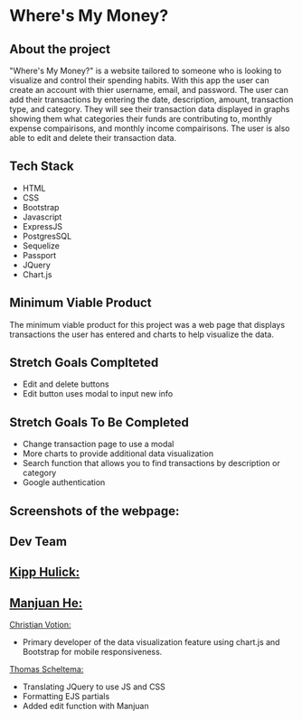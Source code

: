 # Where's My Money?



## About the project


"Where's My Money?" is a website tailored to someone who is looking to visualize and control their spending habits. With this app the user can create an account with thier username, email, and password. The user can add their transactions by entering the date, description, amount, transaction type, and category. They will see their transaction data displayed in graphs showing them what categories their funds are contributing to, monthly expense compairisons, and monthly income compairisons. The user is also able to edit and delete their transaction data.

## Tech Stack

* HTML
* CSS
* Bootstrap
* Javascript
* ExpressJS
* PostgresSQL
* Sequelize
* Passport
* JQuery
* Chart.js


## Minimum Viable Product

The minimum viable product for this project was a web page that displays transactions the user has entered and charts to help visualize the data.

## Stretch Goals Complteted


* Edit and delete buttons
* Edit button uses modal to input new info

## Stretch Goals To Be Completed

* Change transaction page to use a modal
* More charts to provide additional data visualization
* Search function that allows you to find transactions by description or category
* Google authentication 

## Screenshots of the webpage:



## Dev Team

[Kipp Hulick:](https://github.com/Battlepigg)
-

[Manjuan He:](https://github.com/Joyhecoder)
-


[Christian Votion:](https://github.com/cvotion)
- Primary developer of the data visualization feature using chart.js and Bootstrap for mobile responsiveness.


[Thomas Scheltema:](https://github.com/scheltemat)
- Translating JQuery to use JS and CSS
- Formatting EJS partials
- Added edit function with Manjuan
